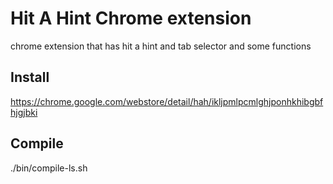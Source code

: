 Hit A Hint Chrome extension
==============

chrome extension that has hit a hint and tab selector and some functions

Install
-------
https://chrome.google.com/webstore/detail/hah/ikljpmlpcmlghjponhkhibgbfhjgjbki

Compile
-------
./bin/compile-ls.sh
